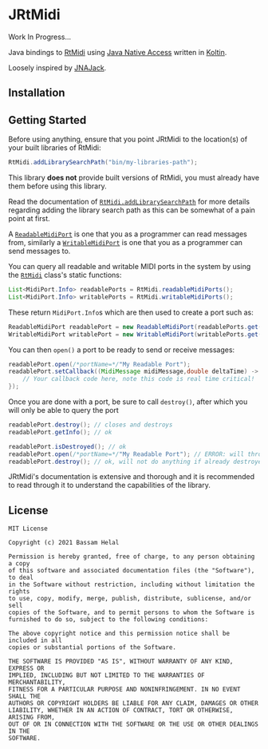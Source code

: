 # JRtMidi

Work In Progress...

Java bindings to [RtMidi](https://github.com/thestk/rtmidi)
using [Java Native Access](https://github.com/java-native-access/jna)
written in [Koltin](https://kotlinlang.org/).

Loosely inspired by [JNAJack](https://github.com/jaudiolibs/jnajack).

## Installation

<!-- TODO add dependency notation here -->

## Getting Started

<!-- TODO add reference to example repo here -->

Before using anything, ensure that you point JRtMidi to the location(s) of your built libraries of RtMidi:

```java
RtMidi.addLibrarySearchPath("bin/my-libraries-path");
```

This library **does not** provide built versions of RtMidi, you must already have them before using this library.

Read the documentation of [`RtMidi.addLibrarySearchPath`](src/main/kotlin/dev/basshelal/jnartmidi/api/RtMidi.kt)
for more details regarding adding the library search path as this can be somewhat of a pain point at first.

A [`ReadableMidiPort`](src/main/kotlin/dev/basshelal/jnartmidi/api/ReadableMidiPort.kt)
is one that you as a programmer can read messages from, similarly a
[`WritableMidiPort`](src/main/kotlin/dev/basshelal/jnartmidi/api/WritableMidiPort.kt)
is one that you as a programmer can send messages to.

You can query all readable and writable MIDI ports in the system by using the
[`RtMidi`](src/main/kotlin/dev/basshelal/jnartmidi/api/RtMidi.kt) class's static functions:

```java
List<MidiPort.Info> readablePorts = RtMidi.readableMidiPorts();
List<MidiPort.Info> writablePorts = RtMidi.writableMidiPorts();
```

These return `MidiPort.Info`s which are then used to create a port such as:

```java
ReadableMidiPort readablePort = new ReadableMidiPort(readablePorts.get(0));
WritableMidiPort writablePort = new WritableMidiPort(writablePorts.get(0));
```

You can then `open()` a port to be ready to send or receive messages:

```java
readablePort.open(/*portName=*/"My Readable Port");
readablePort.setCallback((MidiMessage midiMessage,double deltaTime) -> {
    // Your callback code here, note this code is real time critical!
});
```

Once you are done with a port, be sure to call `destroy()`, after which you will only be able to query the port

```java
readablePort.destroy(); // closes and destroys
readablePort.getInfo(); // ok

readablePort.isDestroyed(); // ok
readablePort.open(/*portName=*/"My Readable Port"); // ERROR: will throw RtMidiPortException!
readablePort.destroy(); // ok, will not do anything if already destroyed
```

JRtMidi's documentation is extensive and thorough and it is recommended to read through it to understand the
capabilities of the library.

## License

```
MIT License

Copyright (c) 2021 Bassam Helal

Permission is hereby granted, free of charge, to any person obtaining a copy
of this software and associated documentation files (the "Software"), to deal
in the Software without restriction, including without limitation the rights
to use, copy, modify, merge, publish, distribute, sublicense, and/or sell
copies of the Software, and to permit persons to whom the Software is
furnished to do so, subject to the following conditions:

The above copyright notice and this permission notice shall be included in all
copies or substantial portions of the Software.

THE SOFTWARE IS PROVIDED "AS IS", WITHOUT WARRANTY OF ANY KIND, EXPRESS OR
IMPLIED, INCLUDING BUT NOT LIMITED TO THE WARRANTIES OF MERCHANTABILITY,
FITNESS FOR A PARTICULAR PURPOSE AND NONINFRINGEMENT. IN NO EVENT SHALL THE
AUTHORS OR COPYRIGHT HOLDERS BE LIABLE FOR ANY CLAIM, DAMAGES OR OTHER
LIABILITY, WHETHER IN AN ACTION OF CONTRACT, TORT OR OTHERWISE, ARISING FROM,
OUT OF OR IN CONNECTION WITH THE SOFTWARE OR THE USE OR OTHER DEALINGS IN THE
SOFTWARE.
```